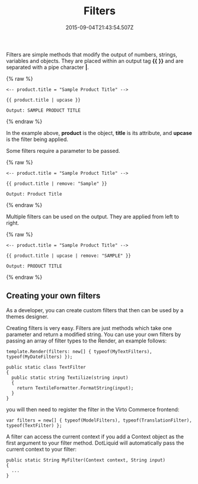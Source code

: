 ﻿---
title: Filters
description: The developer guide to Liquid filters
layout: docs
date: 2015-09-04T21:43:54.507Z
priority: 3
---
Filters are simple methods that modify the output of numbers, strings, variables and objects. They are placed within an output tag **&lcub;&lcub;** **&rcub;&rcub;** and are separated with a pipe character **|**.

{% raw %}
```
<-- product.title = "Sample Product Title" -->

{{ product.title | upcase }}

Output: SAMPLE PRODUCT TITLE
```
{% endraw %}

In the example above, **product** is the object, **title** is its attribute, and **upcase** is the filter being applied.

Some filters require a parameter to be passed.

{% raw %}
```
<-- product.title = "Sample Product Title" -->

{{ product.title | remove: "Sample" }}

Output: Product Title
```
{% endraw %}

Multiple filters can be used on the output. They are applied from left to right.

{% raw %}
```
<-- product.title = "Sample Product Title" -->

{{ product.title | upcase | remove: "SAMPLE" }}

Output: PRODUCT TITLE
```
{% endraw %}

## Creating your own filters

As a developer, you can create custom filters that then can be used by a themes designer.

Creating filters is very easy. Filters are just methods which take one parameter and return a modified string. You can use your own filters by passing an array of filter types to the Render, an example follows:

```
template.Render(filters: new[] { typeof(MyTextFilters), typeof(MyDateFilters) });

public static class TextFilter
{
  public static string Textilize(string input)
  {
    return TextileFormatter.FormatString(input);
  }
}
```

you will then need to register the filter in the Virto Commerce frontend:

```
var filters = new[] { typeof(ModelFilters), typeof(TranslationFilter), typeof(TextFilter) };
```

A filter can access the current context if you add a Context object as the first argument to your filter method. DotLiquid will automatically pass the current context to your filter:

```
public static String MyFilter(Context context, String input)
{
  ...
}
```
